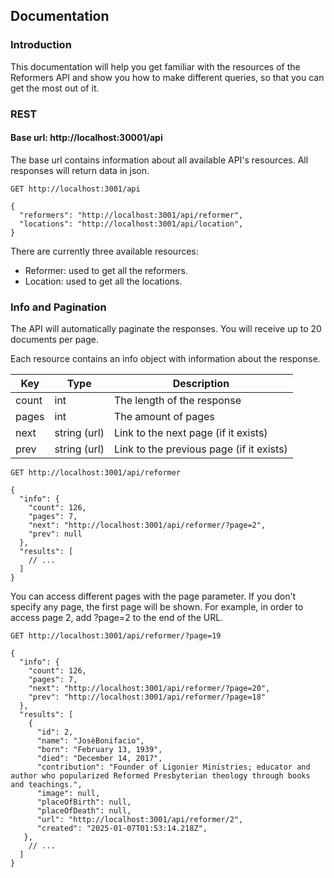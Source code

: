 ## Documentation

### Introduction

This documentation will help you get familiar with the resources of the Reformers API and show you how to make different queries, so that you can get the most out of it.

### REST
#### Base url: http://localhost:30001/api

The base url contains information about all available API's resources. All responses will return data in json.

```
GET http://localhost:3001/api
```
```
{
  "reformers": "http://localhost:3001/api/reformer",
  "locations": "http://localhost:3001/api/location",
}
```

There are currently three available resources:

- Reformer: used to get all the reformers.
- Location: used to get all the locations.

### Info and Pagination
The API will automatically paginate the responses. You will receive up to 20 documents per page.

Each resource contains an info object with information about the response.


| Key   | Type         | Description                            |
|-------|--------------|----------------------------------------|
| count | int          | The length of the response            |
| pages | int          | The amount of pages                   |
| next  | string (url) | Link to the next page (if it exists)   |
| prev  | string (url) | Link to the previous page (if it exists) |

```
GET http://localhost:3001/api/reformer
```
```
{
  "info": {
    "count": 126,
    "pages": 7,
    "next": "http://localhost:3001/api/reformer/?page=2",
    "prev": null
  },
  "results": [
    // ...
  ]
}
```

You can access different pages with the page parameter. If you don't specify any page, the first page will be shown. For example, in order to access page 2, add ?page=2 to the end of the URL.

```
GET http://localhost:3001/api/reformer/?page=19
```
```
{
  "info": {
    "count": 126,
    "pages": 7,
    "next": "http://localhost:3001/api/reformer/?page=20",
    "prev": "http://localhost:3001/api/reformer/?page=18"
  },
  "results": [
    {
      "id": 2,
      "name": "JosèBonifacio",
      "born": "February 13, 1939",
      "died": "December 14, 2017",
      "contribution": "Founder of Ligonier Ministries; educator and author who popularized Reformed Presbyterian theology through books and teachings.",
      "image": null,
      "placeOfBirth": null,
      "placeOfDeath": null,
      "url": "http://localhost:3001/api/reformer/2",
      "created": "2025-01-07T01:53:14.218Z",
   },
    // ...
  ]
}
```
